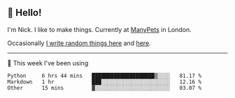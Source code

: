 ## 👋 Hello! 

I'm Nick. I like to make things. Currently at [ManyPets](https://manypets.com) in London.

Occasionally [I write random things here](https://nicksnell.com) and [here](https://twitter.com/nicksnell).

-------

🚀 This week I've been using

<!--START_SECTION:waka-->

```text
Python     6 hrs 44 mins   ████████████████████▒░░░░   81.17 %
Markdown   1 hr            ███░░░░░░░░░░░░░░░░░░░░░░   12.16 %
Other      15 mins         ▓░░░░░░░░░░░░░░░░░░░░░░░░   03.07 %
```

<!--END_SECTION:waka-->
